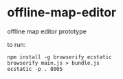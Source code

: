 # offline-map-editor

offline map editor prototype

to run:

```
npm install -g browserify ecstatic
browserify main.js > bundle.js
ecstatic -p . 8005
```
